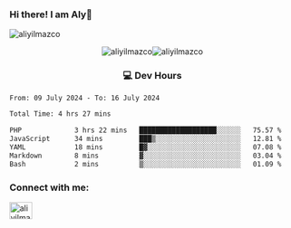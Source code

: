 ### Hi there! I am Aly👋

<p align="left"> <img src="https://komarev.com/ghpvc/?username=aliyilmazco&label=Profile%20views&color=0e75b6&style=flat" alt="aliyilmazco" /> </p>
<p align="center"><img align="center" src="https://github-readme-stats.vercel.app/api?username=aliyilmazco&show_icons=true&locale=en" alt="aliyilmazco" /><img align="center" src="https://github-readme-streak-stats.herokuapp.com/?user=aliyilmazco&" alt="aliyilmazco" /></p>

<h3 align="center">💻 Dev Hours</h3>

<!--START_SECTION:waka-->

```txt
From: 09 July 2024 - To: 16 July 2024

Total Time: 4 hrs 27 mins

PHP             3 hrs 22 mins   ███████████████████░░░░░░   75.57 %
JavaScript      34 mins         ███▒░░░░░░░░░░░░░░░░░░░░░   12.81 %
YAML            18 mins         █▓░░░░░░░░░░░░░░░░░░░░░░░   07.08 %
Markdown        8 mins          ▓░░░░░░░░░░░░░░░░░░░░░░░░   03.04 %
Bash            2 mins          ▒░░░░░░░░░░░░░░░░░░░░░░░░   01.09 %
```

<!--END_SECTION:waka-->

<h3 align="left">Connect with me:</h3>
<p align="left">
<a href="https://linkedin.com/in/aliyilmazco" target="blank"><img align="center" src="https://raw.githubusercontent.com/rahuldkjain/github-profile-readme-generator/master/src/images/icons/Social/linked-in-alt.svg" alt="aliyilmazco" height="30" width="40" /></a>
</p>
